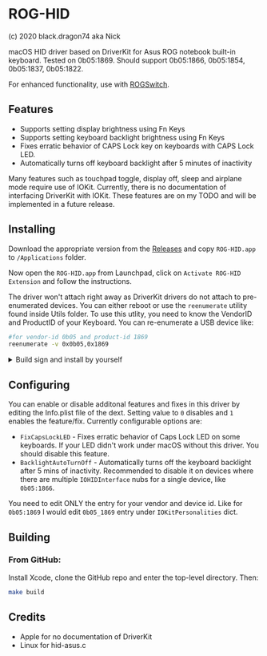 # ROG-HID

(c) 2020 black.dragon74 aka Nick

macOS HID driver based on DriverKit for Asus ROG notebook built-in keyboard.  Tested on 0b05:1869. Should support 0b05:1866, 0b05:1854, 0b05:1837, 0b05:1822.

For enhanced functionality, use with [ROGSwitch](https://github.com/black-dragon74/ROGSwitch).

## Features
- Supports setting display brightness using Fn Keys
- Supports setting keyboard backlight brightness using Fn Keys
- Fixes erratic behavior of CAPS Lock key on keyboards with CAPS Lock LED.
- Automatically turns off keyboard backlight after 5 minutes of inactivity

Many features such as touchpad toggle, display off, sleep and airplane mode require use of IOKit. Currently, there is no documentation of interfacing DriverKit with IOKit. These features are on my TODO and will be implemented in a future release.

## Installing

Download the appropriate version from the [Releases](https://github.com/black-dragon74/ROG-HID/releases) and copy `ROG-HID.app` to `/Applications` folder.

Now open the `ROG-HID.app` from Launchpad, click on `Activate ROG-HID Extension` and follow the instructions.

The driver won't attach right away as DriverKit drivers do not attach to pre-enumerated devices. You can either reboot or use the `reenumerate` utility found inside Utils folder. To use this utlity, you need to know the VendorID and ProductID of your Keyboard. You can re-enumerate a USB device like:

```sh
#for vendor-id 0b05 and product-id 1869
reenumerate -v 0x0b05,0x1869
```

<details>
  <summary>Build sign and install by yourself</summary>
    
  In order to build and use this driver, make sure your SIP is disabled and you have a free Apple developer account along with Xcode.

  Then, you need to change the `codesign.sh` file to reflect your own developer identity. Follow the steps below to find and update your developer identity.

  ```sh
  # Find the code signing identity
  security find-identity -p codesigning -v
  ```

  Copy the identity you get and then open the `codesign.sh` file. Replace the existing identity with the new one.

  Now we need to enable DriverKit development mode. Run `systemextensionsctl developer on` in Terminal.

  Now run the following commands in Terminal to build and install.

  ```sh
  make build
  make install
  ```
    
</details>

## Configuring

You can enable or disable additonal features and fixes in this driver by editing the Info.plist file of the dext. Setting value to `0` disables and `1` enables the feature/fix. Currently configurable options are:

- `FixCapsLockLED` - Fixes erratic behavior of Caps Lock LED on some keyboards. If your LED didn't work under macOS without this driver. You should disable this feature.
- `BacklightAutoTurnOff` - Automatically turns off the keyboard backlight after 5 mins of inactivity. Recommended to disable it on devices where there are multiple `IOHIDInterface` nubs for a single device, like `0b05:1866`.

You need to edit ONLY the entry for your vendor and device id. Like for `0b05:1869` I would edit `0b05_1869` entry under `IOKitPersonalities` dict.

## Building

### From GitHub:

Install Xcode, clone the GitHub repo and enter the top-level directory.  Then:

```sh
make build
```

## Credits

- Apple for no documentation of DriverKit
- Linux for hid-asus.c

